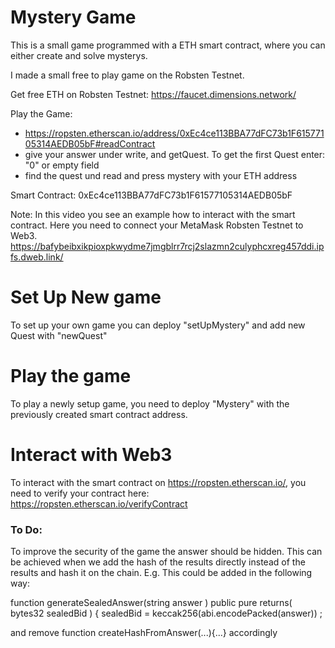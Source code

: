 # Mystery Game
This is a small game programmed with a ETH smart contract, where you can either create and solve mysterys. 

I made a small free to play game on the Robsten Testnet.

Get free ETH on Robsten Testnet: https://faucet.dimensions.network/

Play the Game:  
- https://ropsten.etherscan.io/address/0xEc4ce113BBA77dFC73b1F61577105314AEDB05bF#readContract
- give your answer under write, and getQuest. To get the first Quest enter: "0" or empty field
- find the quest und read and press mystery with your ETH address

Smart Contract: 0xEc4ce113BBA77dFC73b1F61577105314AEDB05bF

Note: In this video you see an example how to interact with the smart contract. Here you need to connect your MetaMask Robsten Testnet to Web3. 
https://bafybeibxikpioxpkwydme7jmgblrr7rcj2slazmn2culyphcxreg457ddi.ipfs.dweb.link/


# Set Up New game
To set up your own game you can deploy "setUpMystery" and add new Quest with "newQuest"

# Play the game
To play a newly setup game, you need to deploy "Mystery" with the previously created smart contract address. 

# Interact with Web3
To interact with the smart contract on https://ropsten.etherscan.io/, you need to verify your contract here: https://ropsten.etherscan.io/verifyContract

### To Do: 
To improve the security of the game the answer should be hidden.
This can be achieved when we add the hash of the results directly instead of the results and hash it on the chain.
E.g. This could be added in the following way:

function generateSealedAnswer(string answer ) public pure returns( bytes32 sealedBid ) {
    sealedBid = keccak256(abi.encodePacked(answer)) ;
    
and remove function createHashFromAnswer(...){...}  accordingly
